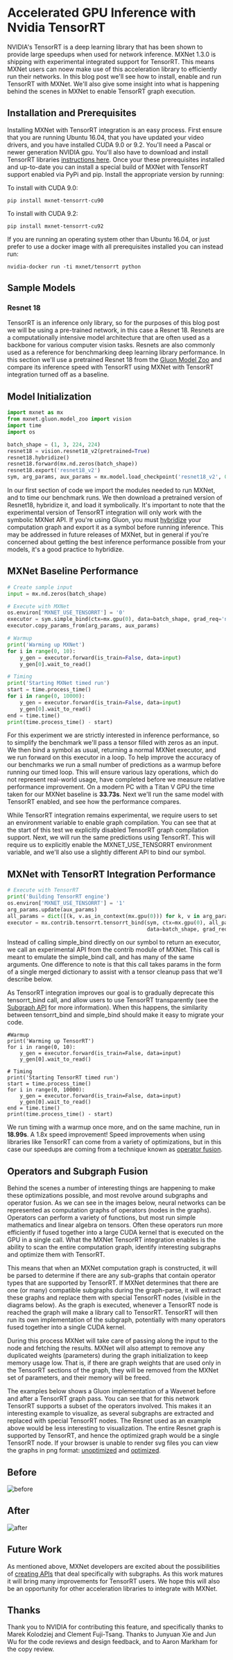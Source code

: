 # Accelerated GPU Inference with Nvidia TensorRT

NVIDIA's TensorRT is a deep learning library that has been shown to provide large speedups when used for network inference. MXNet 1.3.0 is shipping with experimental integrated support for TensorRT. This means MXNet users can noew make use of this acceleration library to efficiently run their networks. In this blog post we'll see how to install, enable and run TensorRT with MXNet.  We'll also give some insight into what is happening behind the scenes in MXNet to enable TensorRT graph execution.

## Installation and Prerequisites
Installing MXNet with TensorRT integration is an easy process. First ensure that you are running Ubuntu 16.04, that you have updated your video drivers, and you have installed CUDA 9.0 or 9.2.  You'll need a Pascal or newer generation NVIDIA gpu.  You'll also have to download and install TensorRT libraries [instructions here](https://docs.nvidia.com/deeplearning/sdk/tensorrt-install-guide/index.html).  Once your these prerequisites installed and up-to-date you can install a special build of MXNet with TensorRT support enabled via PyPi and pip.  Install the appropriate version by running:

To install with CUDA 9.0:
```
pip install mxnet-tensorrt-cu90
```

To install with CUDA 9.2:
```
pip install mxnet-tensorrt-cu92
```

If you are running an operating system other than Ubuntu 16.04, or just prefer to use a docker image with all prerequisites installed you can instead run:
```
nvidia-docker run -ti mxnet/tensorrt python
```

## Sample Models
### Resnet 18
TensorRT is an inference only library, so for the purposes of this blog post we will be using a pre-trained network, in this case a Resnet 18.  Resnets are a computationally intensive model architecture that are often used as a backbone for various computer vision tasks. Resnets are also commonly used as a reference for benchmarking deep learning library performance.  In this section we'll use a pretrained Resnet 18 from the [Gluon Model Zoo](https://mxnet.incubator.apache.org/versions/master/api/python/gluon/model_zoo.html) and compare its inference speed with TensorRT using MXNet with TensorRT integration turned off as a baseline.

## Model Initialization
```python
import mxnet as mx
from mxnet.gluon.model_zoo import vision
import time
import os

batch_shape = (1, 3, 224, 224)
resnet18 = vision.resnet18_v2(pretrained=True)
resnet18.hybridize()
resnet18.forward(mx.nd.zeros(batch_shape))
resnet18.export('resnet18_v2')
sym, arg_params, aux_params = mx.model.load_checkpoint('resnet18_v2', 0)
```
In our first section of code we import the modules needed to run MXNet, and to time our benchmark runs.  We then download a pretrained version of Resnet18, hybridize it, and load it symbolically.  It's important to note that the experimental version of TensorRT integration will only work with the symbolic MXNet API. If you're using Gluon, you must [hybridize](https://gluon.mxnet.io/chapter07_distributed-learning/hybridize.html) your computation graph and export it as a symbol before running inference.  This may be addressed in future releases of MXNet, but in general if you're concerned about getting the best inference performance possible from your models, it's a good practice to hybridize.

## MXNet Baseline Performance
```python
# Create sample input
input = mx.nd.zeros(batch_shape)

# Execute with MXNet
os.environ['MXNET_USE_TENSORRT'] = '0'
executor = sym.simple_bind(ctx=mx.gpu(0), data=batch_shape, grad_req='null', force_rebind=True)
executor.copy_params_from(arg_params, aux_params)

# Warmup
print('Warming up MXNet')
for i in range(0, 10):
    y_gen = executor.forward(is_train=False, data=input)
    y_gen[0].wait_to_read()

# Timing
print('Starting MXNet timed run')
start = time.process_time()
for i in range(0, 10000):
    y_gen = executor.forward(is_train=False, data=input)
    y_gen[0].wait_to_read()
end = time.time()
print(time.process_time() - start)
```

For this experiment we are strictly interested in inference performance, so to simplify the benchmark we'll pass a tensor filled with zeros as an input.  We then bind a symbol as usual, returning a normal MXNet executor, and we run forward on this executor in a loop.  To help improve the accuracy of our benchmarks we run a small number of predictions as a warmup before running our timed loop.  This will ensure various lazy operations, which do not represent real-world usage, have completed before we measure relative performance improvement.  On a modern PC with a Titan V GPU the time taken for our MXNet baseline is **33.73s**.  Next we'll run the same model with TensorRT enabled, and see how the performance compares.

While TensorRT integration remains experimental, we require users to set an environment variable to enable graph compilation.  You can see that at the start of this test we explicitly disabled TensorRT graph compilation support.  Next, we will run the same predictions using TensorRT.  This will require us to explicitly enable the MXNET_USE_TENSORRT environment variable, and we'll also use a slightly different API to bind our symbol.

## MXNet with TensorRT Integration Performance
```python
# Execute with TensorRT
print('Building TensorRT engine')
os.environ['MXNET_USE_TENSORRT'] = '1'
arg_params.update(aux_params)
all_params = dict([(k, v.as_in_context(mx.gpu(0))) for k, v in arg_params.items()])
executor = mx.contrib.tensorrt.tensorrt_bind(sym, ctx=mx.gpu(0), all_params=all_params,
                                             data=batch_shape, grad_req='null', force_rebind=True)
```

Instead of calling simple_bind directly on our symbol to return an executor, we call an experimental API from the contrib module of MXNet. This call is meant to emulate the simple_bind call, and has many of the same arguments.  One difference to note is that this call takes params in the form of a single merged dictionary to assist with a tensor cleanup pass that we'll describe below.

As TensorRT integration improves our goal is to gradually deprecate this tensorrt_bind call, and allow users to use TensorRT transparently (see the [Subgraph API](https://cwiki.apache.org/confluence/display/MXNET/MXNet+Graph+Optimization+and+Quantization+based+on+subgraph+and+MKL-DNN) for more information).  When this happens, the similarity between tensorrt_bind and simple_bind should make it easy to migrate your code.

```
#Warmup
print('Warming up TensorRT')
for i in range(0, 10):
    y_gen = executor.forward(is_train=False, data=input)
    y_gen[0].wait_to_read()

# Timing
print('Starting TensorRT timed run')
start = time.process_time()
for i in range(0, 10000):
    y_gen = executor.forward(is_train=False, data=input)
    y_gen[0].wait_to_read()
end = time.time()
print(time.process_time() - start)
```
We run timing with a warmup once more, and on the same machine, run in **18.99s**. A 1.8x speed improvement!  Speed improvements when using libraries like TensorRT can come from a variety of optimizations, but in this case our speedups are coming from a technique known as [operator fusion](http://dmlc.ml/2016/11/21/fusion-and-runtime-compilation-for-nnvm-and-tinyflow.html).

## Operators and Subgraph Fusion

Behind the scenes a number of interesting things are happening to make these optimizations possible, and most revolve around subgraphs and operator fusion.  As we can see in the images below, neural networks can be represented as computation graphs of operators (nodes in the graphs).  Operators can perform a variety of functions, but most run simple mathematics and linear algebra on tensors.  Often these operators run more efficiently if fused together into a large CUDA kernel that is executed on the GPU in a single call.  What the MXNet TensorRT integration enables is the ability to scan the entire computation graph, identify interesting subgraphs and optimize them with TensorRT.

This means that when an MXNet computation graph is constructed, it will be parsed to determine if there are any sub-graphs that contain operator types that are supported by TensorRT.  If MXNet determines that there are one (or many) compatible subgraphs during the graph-parse, it will extract these graphs and replace them with special TensorRT nodes (visible in the diagrams below).  As the graph is executed, whenever a TensorRT node is reached the graph will make a library call to TensorRT.  TensorRT will then run its own implementation of the subgraph, potentially with many operators fused together into a single CUDA kernel.

During this process MXNet will take care of passing along the input to the node and fetching the results.  MXNet will also attempt to remove any duplicated weights (parameters) during the graph initialization to keep memory usage low.  That is, if there are graph weights that are used only in the TensorRT sections of the graph, they will be removed from the MXNet set of parameters, and their memory will be freed.

The examples below shows a Gluon implementation of a Wavenet before and after a TensorRT graph pass. You can see that for this network TensorRT supports a subset of the operators involved. This makes it an interesting example to visualize, as several subgraphs are extracted and replaced with special TensorRT nodes. The Resnet used as an example above would be less interesting to visualization. The entire Resnet graph is supported by TensorRT, and hence the optimized graph would be a single TensorRT node.  If your browser is unable to render svg files you can view the graphs in png format: [unoptimized](wavenet_unoptimized.png) and [optimized](wavenet_optimized.png).

## Before
![before](wavenet_unoptimized.svg)

## After
![after](wavenet_optimized.svg)

## Future Work
As mentioned above, MXNet developers are excited about the possibilities of [creating APIs](https://cwiki.apache.org/confluence/display/MXNET/MXNet+Graph+Optimization+and+Quantization+based+on+subgraph+and+MKL-DNN) that deal specifically with subgraphs.  As this work matures it will bring many improvements for TensorRT users.  We hope this will also be an opportunity for other acceleration libraries to integrate with MXNet.

## Thanks
Thank you to NVIDIA for contributing this feature, and specifically thanks to Marek Kolodziej and Clement Fuji-Tsang.  Thanks to Junyuan Xie and Jun Wu for the code reviews and design feedback, and to Aaron Markham for the copy review.

